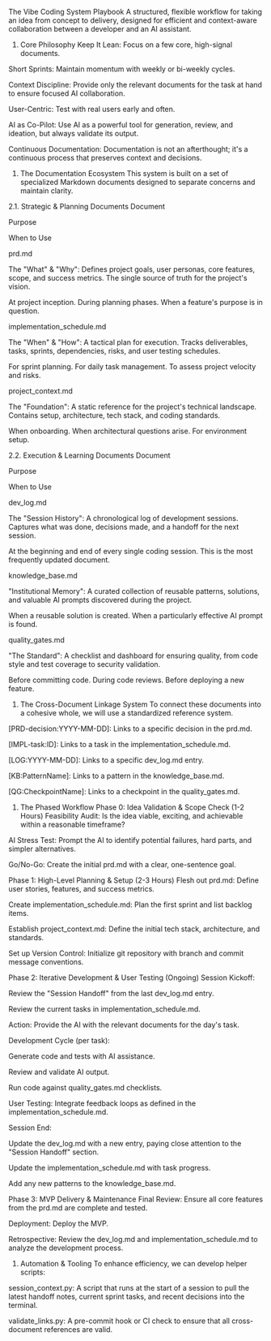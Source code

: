 The Vibe Coding System Playbook
A structured, flexible workflow for taking an idea from concept to delivery, designed for
efficient and context-aware collaboration between a developer and an AI assistant.

1. Core Philosophy
Keep It Lean: Focus on a few core, high-signal documents.

Short Sprints: Maintain momentum with weekly or bi-weekly cycles.

Context Discipline: Provide only the relevant documents for the task at hand to ensure focused AI collaboration.

User-Centric: Test with real users early and often.

AI as Co-Pilot: Use AI as a powerful tool for generation, review, and ideation, but always
validate its output.

Continuous Documentation: Documentation is not an afterthought; it's a continuous process that
preserves context and decisions.

1. The Documentation Ecosystem
This system is built on a set of specialized Markdown documents designed to separate concerns
and maintain clarity.

2.1. Strategic & Planning Documents
Document

Purpose

When to Use

prd.md

The "What" & "Why": Defines project goals, user personas, core features, scope, and success
metrics. The single source of truth for the project's vision.

At project inception. During planning phases. When a feature's purpose is in question.

implementation_schedule.md

The "When" & "How": A tactical plan for execution. Tracks deliverables, tasks, sprints,
dependencies, risks, and user testing schedules.

For sprint planning. For daily task management. To assess project velocity and risks.

project_context.md

The "Foundation": A static reference for the project's technical landscape. Contains setup,
architecture, tech stack, and coding standards.

When onboarding. When architectural questions arise. For environment setup.

2.2. Execution & Learning Documents
Document

Purpose

When to Use

dev_log.md

The "Session History": A chronological log of development sessions. Captures what was done,
decisions made, and a handoff for the next session.

At the beginning and end of every single coding session. This is the most frequently updated document.

knowledge_base.md

"Institutional Memory": A curated collection of reusable patterns, solutions, and valuable AI
prompts discovered during the project.

When a reusable solution is created. When a particularly effective AI prompt is found.

quality_gates.md

"The Standard": A checklist and dashboard for ensuring quality, from code style and test
coverage to security validation.

Before committing code. During code reviews. Before deploying a new feature.

1. The Cross-Document Linkage System
To connect these documents into a cohesive whole, we will use a standardized reference system.

[PRD-decision:YYYY-MM-DD]: Links to a specific decision in the prd.md.

[IMPL-task:ID]: Links to a task in the implementation_schedule.md.

[LOG:YYYY-MM-DD]: Links to a specific dev_log.md entry.

[KB:PatternName]: Links to a pattern in the knowledge_base.md.

[QG:CheckpointName]: Links to a checkpoint in the quality_gates.md.

1. The Phased Workflow
Phase 0: Idea Validation & Scope Check (1-2 Hours)
Feasibility Audit: Is the idea viable, exciting, and achievable within a reasonable timeframe?

AI Stress Test: Prompt the AI to identify potential failures, hard parts, and simpler alternatives.

Go/No-Go: Create the initial prd.md with a clear, one-sentence goal.

Phase 1: High-Level Planning & Setup (2-3 Hours)
Flesh out prd.md: Define user stories, features, and success metrics.

Create implementation_schedule.md: Plan the first sprint and list backlog items.

Establish project_context.md: Define the initial tech stack, architecture, and standards.

Set up Version Control: Initialize git repository with branch and commit message conventions.

Phase 2: Iterative Development & User Testing (Ongoing)
Session Kickoff:

Review the "Session Handoff" from the last dev_log.md entry.

Review the current tasks in implementation_schedule.md.

Action: Provide the AI with the relevant documents for the day's task.

Development Cycle (per task):

Generate code and tests with AI assistance.

Review and validate AI output.

Run code against quality_gates.md checklists.

User Testing: Integrate feedback loops as defined in the implementation_schedule.md.

Session End:

Update the dev_log.md with a new entry, paying close attention to the "Session Handoff"
section.

Update the implementation_schedule.md with task progress.

Add any new patterns to the knowledge_base.md.

Phase 3: MVP Delivery & Maintenance
Final Review: Ensure all core features from the prd.md are complete and tested.

Deployment: Deploy the MVP.

Retrospective: Review the dev_log.md and implementation_schedule.md to analyze the development process.

1. Automation & Tooling
To enhance efficiency, we can develop helper scripts:

session_context.py: A script that runs at the start of a session to pull the latest handoff
notes, current sprint tasks, and recent decisions into the terminal.

validate_links.py: A pre-commit hook or CI check to ensure that all cross-document references are valid.
